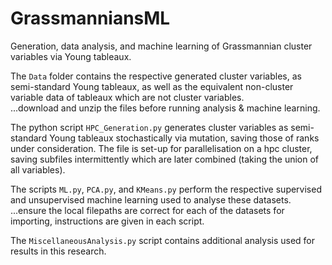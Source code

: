 # GrassmanniansML
Generation, data analysis, and machine learning of Grassmannian cluster variables via Young tableaux.  
   
The `Data` folder contains the respective generated cluster variables, as semi-standard Young tableaux, as well as the equivalent non-cluster variable data of tableaux which are not cluster variables.   
...download and unzip the files before running analysis & machine learning.    
   
The python script `HPC_Generation.py` generates cluster variables as semi-standard Young tableaux stochastically via mutation, saving those of ranks under consideration. The file is set-up for parallelisation on a hpc cluster, saving subfiles intermittently which are later combined (taking the union of all variables).  
   
The scripts `ML.py`, `PCA.py`, and `KMeans.py` perform the respective supervised and unsupervised machine learning used to analyse these datasets.   
...ensure the local filepaths are correct for each of the datasets for importing, instructions are given in each script.   
   
The `MiscellaneousAnalysis.py` script contains additional analysis used for results in this research.  




